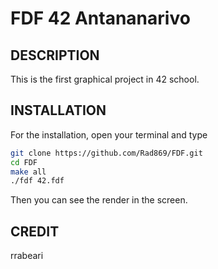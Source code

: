 # FDF 42 Antananarivo
## DESCRIPTION
This is the first graphical project in 42 school. 

## INSTALLATION
For the installation, open your terminal and type

```bash
git clone https://github.com/Rad869/FDF.git
cd FDF
make all
./fdf 42.fdf
```
Then you can see the render in the screen.

## CREDIT
rrabeari
